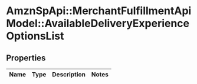 # AmznSpApi::MerchantFulfillmentApiModel::AvailableDeliveryExperienceOptionsList

## Properties
Name | Type | Description | Notes
------------ | ------------- | ------------- | -------------

